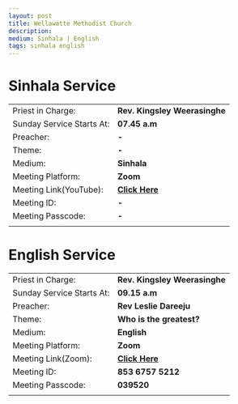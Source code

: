 ```yaml
---
layout: post
title: Wellawatte Methodist Church
description: 
medium: Sinhala | English
tags: sinhala english
---
```


# Sinhala Service

|  |  |
|--|--|
| Priest in Charge: | **Rev. Kingsley Weerasinghe** |
| Sunday Service Starts At: | **07.45 a.m** |
| Preacher: | **-** |
| Theme: | **-** |
| Medium: | **Sinhala** |
| Meeting Platform: | **Zoom** |
| Meeting Link(YouTube): | **[Click Here]()** |
| Meeting ID: | **-** |
| Meeting Passcode: | **-** |
|||

# English Service

|  |  |
|--|--|
| Priest in Charge: | **Rev. Kingsley Weerasinghe** |
| Sunday Service Starts At: | **09.15 a.m** |
| Preacher: | **Rev Leslie Dareeju** |
| Theme: | **Who is the greatest?** |
| Medium: | **English** |
| Meeting Platform: | **Zoom** |
| Meeting Link(Zoom): | **[Click Here]( https://us02web.zoom.us/j/85367575212?pwd=VE9VV0FlSHBpaVJnMUF0TTlyeFcvQT09)** |
| Meeting ID: | **853 6757 5212** |
| Meeting Passcode: | **039520** |
|||



